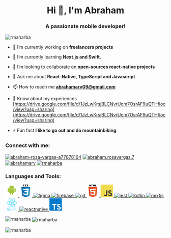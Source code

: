 <h1 align="center">Hi 👋, I'm Abraham</h1>
<h3 align="center">A passionate mobile developer!</h3>

<p align="left"> <img src="https://komarev.com/ghpvc/?username=rmaharba&label=Profile%20views&color=0e40b4&style=flat" alt="rmaharba" /> </p>

- 🔭 I’m currently working on **freelancers projects**

- 🌱 I’m currently learning **Next.js and Swift.**

- 👯 I’m looking to collaborate on **open-sources react-native projects**

- 💬 Ask me about **React-Native, TypeScript and Javascript**

- 📫 How to reach me **abrahamarv09@gmail.com**

- 📄 Know about my experiences [https://drive.google.com/file/d/1JzLwKrsjBLCNvrUcm7OsrAF9uQTHfioc/view?usp=sharing](https://drive.google.com/file/d/1JzLwKrsjBLCNvrUcm7OsrAF9uQTHfioc/view?usp=sharing)

- ⚡ Fun fact **I like to go out and do mountainbiking**

<h3 align="left">Connect with me:</h3>
<p align="left">
<a href="https://linkedin.com/in/abraham-rosa-vargas-a77878164" target="blank"><img align="center" src="https://raw.githubusercontent.com/rahuldkjain/github-profile-readme-generator/master/src/images/icons/Social/linked-in-alt.svg" alt="abraham-rosa-vargas-a77878164" height="30" width="40" /></a>
<a href="https://fb.com/abraham.rosavargas.7" target="blank"><img align="center" src="https://raw.githubusercontent.com/rahuldkjain/github-profile-readme-generator/master/src/images/icons/Social/facebook.svg" alt="abraham.rosavargas.7" height="30" width="40" /></a>
<a href="https://instagram.com/abrahamarv" target="blank"><img align="center" src="https://raw.githubusercontent.com/rahuldkjain/github-profile-readme-generator/master/src/images/icons/Social/instagram.svg" alt="abrahamarv" height="30" width="40" /></a>
<a href="https://discord.gg/rmaharba" target="blank"><img align="center" src="https://raw.githubusercontent.com/rahuldkjain/github-profile-readme-generator/master/src/images/icons/Social/discord.svg" alt="rmaharba" height="30" width="40" /></a>
</p>

<h3 align="left">Languages and Tools:</h3>
<p align="left"> <a href="https://developer.android.com" target="_blank" rel="noreferrer"> <img src="https://raw.githubusercontent.com/devicons/devicon/master/icons/android/android-original-wordmark.svg" alt="android" width="40" height="40"/> </a> <a href="https://www.w3schools.com/css/" target="_blank" rel="noreferrer"> <img src="https://raw.githubusercontent.com/devicons/devicon/master/icons/css3/css3-original-wordmark.svg" alt="css3" width="40" height="40"/> </a> <a href="https://www.figma.com/" target="_blank" rel="noreferrer"> <img src="https://www.vectorlogo.zone/logos/figma/figma-icon.svg" alt="figma" width="40" height="40"/> </a> <a href="https://firebase.google.com/" target="_blank" rel="noreferrer"> <img src="https://www.vectorlogo.zone/logos/firebase/firebase-icon.svg" alt="firebase" width="40" height="40"/> </a> <a href="https://git-scm.com/" target="_blank" rel="noreferrer"> <img src="https://www.vectorlogo.zone/logos/git-scm/git-scm-icon.svg" alt="git" width="40" height="40"/> </a> <a href="https://www.w3.org/html/" target="_blank" rel="noreferrer"> <img src="https://raw.githubusercontent.com/devicons/devicon/master/icons/html5/html5-original-wordmark.svg" alt="html5" width="40" height="40"/> </a> <a href="https://developer.mozilla.org/en-US/docs/Web/JavaScript" target="_blank" rel="noreferrer"> <img src="https://raw.githubusercontent.com/devicons/devicon/master/icons/javascript/javascript-original.svg" alt="javascript" width="40" height="40"/> </a> <a href="https://jestjs.io" target="_blank" rel="noreferrer"> <img src="https://www.vectorlogo.zone/logos/jestjsio/jestjsio-icon.svg" alt="jest" width="40" height="40"/> </a> <a href="https://kotlinlang.org" target="_blank" rel="noreferrer"> <img src="https://www.vectorlogo.zone/logos/kotlinlang/kotlinlang-icon.svg" alt="kotlin" width="40" height="40"/> </a> <a href="https://nextjs.org/" target="_blank" rel="noreferrer"> <img src="https://cdn.worldvectorlogo.com/logos/nextjs-2.svg" alt="nextjs" width="40" height="40"/> </a> <a href="https://reactjs.org/" target="_blank" rel="noreferrer"> <img src="https://raw.githubusercontent.com/devicons/devicon/master/icons/react/react-original-wordmark.svg" alt="react" width="40" height="40"/> </a> <a href="https://reactnative.dev/" target="_blank" rel="noreferrer"> <img src="https://reactnative.dev/img/header_logo.svg" alt="reactnative" width="40" height="40"/> </a> <a href="https://www.typescriptlang.org/" target="_blank" rel="noreferrer"> <img src="https://raw.githubusercontent.com/devicons/devicon/master/icons/typescript/typescript-original.svg" alt="typescript" width="40" height="40"/> </a> </p>

<p><img align="left" src="https://github-readme-stats.vercel.app/api/top-langs?username=rmaharba&show_icons=true&theme=onedark&locale=en&layout=compact" alt="rmaharba" /></p>

<p>&nbsp;<img align="center" src="https://github-readme-stats.vercel.app/api?username=rmaharba&show_icons=true&theme=dark&locale=en" alt="rmaharba" /></p>

<p><img align="center" src="https://github-readme-streak-stats.herokuapp.com/?user=rmaharba&theme=dark" alt="rmaharba" /></p>
